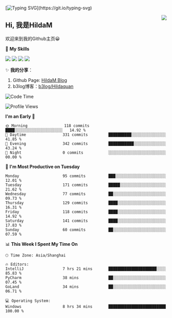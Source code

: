 [![Typing SVG](https://readme-typing-svg.herokuapp.com?size=50&duration=5000&color=8C43EA&vCenter=true&width=2000&height=70&lines=开拓视野,+冲破艰险,+洞悉所有,+贴近生活,+寻找真爱,+感受彼此;这就是人生的目的.)](https://git.io/typing-svg)

<a href="#">
  <img align="right" src="https://github-readme-stats.vercel.app/api?username=HildaM&count_private=true&show_icons=true&bg_color=15,f2f7fd,E0EAFC" />
</a>

## Hi, 我是HildaM

欢迎来到我的Github主页😀

🌟 **My Skills**  

![](https://img.shields.io/badge/-Python-3776AB?style=flat-square&logo=Python&logoColor=fff)
![](https://img.shields.io/badge/-Java-F7DF1E?style=flat-square&logo=Java&logoColor=fff)
![](https://img.shields.io/badge/-Linux-000000?style=flat-square&logo=Linux&logoColor=fff)
![](https://img.shields.io/badge/-Golang-000000?style=flat-square&logo=Golang&logoColor=fff)


✨ **我的分享**：

1. Github Page: [HildaM Blog](https://hildam.github.io)
2. b3log博客：[b3log/Hildaquan](https://ld246.com/member/Hildaquan/articles)




<!--START_SECTION:waka-->
![Code Time](http://img.shields.io/badge/Code%20Time-160%20hrs%206%20mins-blue)

![Profile Views](http://img.shields.io/badge/Profile%20Views-0-blue)

**I'm an Early 🐤** 

```text
🌞 Morning                118 commits         ████░░░░░░░░░░░░░░░░░░░░░   14.92 % 
🌆 Daytime                331 commits         ██████████░░░░░░░░░░░░░░░   41.85 % 
🌃 Evening                342 commits         ███████████░░░░░░░░░░░░░░   43.24 % 
🌙 Night                  0 commits           ░░░░░░░░░░░░░░░░░░░░░░░░░   00.00 % 
```
📅 **I'm Most Productive on Tuesday** 

```text
Monday                   95 commits          ███░░░░░░░░░░░░░░░░░░░░░░   12.01 % 
Tuesday                  171 commits         █████░░░░░░░░░░░░░░░░░░░░   21.62 % 
Wednesday                77 commits          ██░░░░░░░░░░░░░░░░░░░░░░░   09.73 % 
Thursday                 129 commits         ████░░░░░░░░░░░░░░░░░░░░░   16.31 % 
Friday                   118 commits         ████░░░░░░░░░░░░░░░░░░░░░   14.92 % 
Saturday                 141 commits         ████░░░░░░░░░░░░░░░░░░░░░   17.83 % 
Sunday                   60 commits          ██░░░░░░░░░░░░░░░░░░░░░░░   07.59 % 
```


📊 **This Week I Spent My Time On** 

```text
🕑︎ Time Zone: Asia/Shanghai

🔥 Editors: 
IntelliJ                 7 hrs 21 mins       █████████████████████░░░░   85.83 % 
PyCharm                  38 mins             ██░░░░░░░░░░░░░░░░░░░░░░░   07.45 % 
GoLand                   34 mins             ██░░░░░░░░░░░░░░░░░░░░░░░   06.71 % 

💻 Operating System: 
Windows                  8 hrs 34 mins       █████████████████████████   100.00 % 
```


<!--END_SECTION:waka-->
